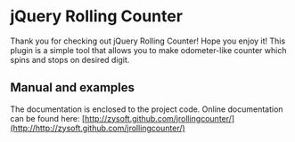 jQuery Rolling Counter
======================

Thank you for checking out jQuery Rolling Counter! Hope you enjoy it!
This plugin is a simple tool that allows you to make odometer-like counter which spins and stops on desired digit.

Manual and examples
-------------------

The documentation is enclosed to the project code.
Online documentation can be found here:
[http://zysoft.github.com/jrollingcounter/](http://http://zysoft.github.com/jrollingcounter/)

